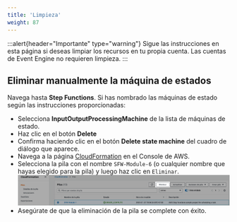 ```yaml
---
title: 'Limpieza'
weight: 87
---
```

:::alert{header="Importante" type="warning"}
Sigue las instrucciones en esta página si deseas limpiar los recursos en tu propia cuenta. Las cuentas de Event Engine no requieren limpieza.
:::


## Eliminar manualmente la máquina de estados

Navega hasta **Step Functions**. Si has nombrado las máquinas de estado según las instrucciones proporcionadas:

- Selecciona **InputOutputProcessingMachine** de la lista de máquinas de estado.
- Haz clic en el botón **Delete**
- Confirma haciendo clic en el botón **Delete state machine** del cuadro de diálogo que aparece.
- Navega a la página [CloudFormation](https://console.aws.amazon.com/cloudformation/home) en el Console de AWS.
- Selecciona la pila con el nombre `SFW-Module-6` (o cualquier nombre que hayas elegido para la pila) y luego haz clic en `Eliminar`.
  ![CloudFormation delete](/static/img/es/setup/setup-cloudformation-delete.png)
- Asegúrate de que la eliminación de la pila se complete con éxito.
